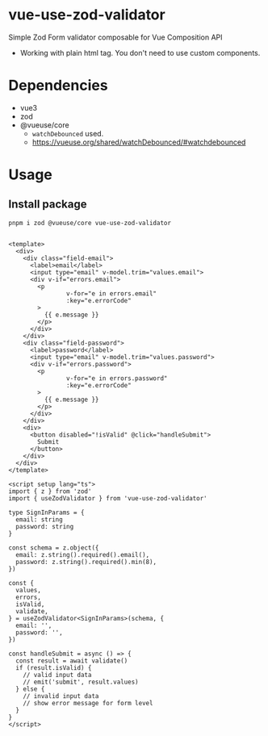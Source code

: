 # vue-use-zod-validator

Simple Zod Form validator composable for Vue Composition API

* Working with plain html tag. You don't need to use custom components.

# Dependencies

* vue3
* zod
* @vueuse/core
    * `watchDebounced` used.
    * https://vueuse.org/shared/watchDebounced/#watchdebounced

# Usage

## Install package

```
pnpm i zod @vueuse/core vue-use-zod-validator
```


```vue

<template>
  <div>
    <div class="field-email">
      <label>email</label>
      <input type="email" v-model.trim="values.email">
      <div v-if="errors.email">
        <p
                v-for="e in errors.email"
                :key="e.errorCode"
        >
          {{ e.message }}
        </p>
      </div>
    </div>
    <div class="field-password">
      <label>password</label>
      <input type="email" v-model.trim="values.password">
      <div v-if="errors.password">
        <p
                v-for="e in errors.password"
                :key="e.errorCode"
        >
          {{ e.message }}
        </p>
      </div>
    </div>
    <div>
      <button disabled="!isValid" @click="handleSubmit">
        Submit
      </button>
    </div>
  </div>
</template>

<script setup lang="ts">
import { z } from 'zod'
import { useZodValidator } from 'vue-use-zod-validator'

type SignInParams = {
  email: string
  password: string
}

const schema = z.object({
  email: z.string().required().email(),
  password: z.string().required().min(8),
})

const {
  values,
  errors,
  isValid,
  validate,
} = useZodValidator<SignInParams>(schema, {
  email: '',
  password: '',
})

const handleSubmit = async () => {
  const result = await validate()
  if (result.isValid) {
    // valid input data
    // emit('submit', result.values)
  } else {
    // invalid input data
    // show error message for form level
  }
}
</script>
```
